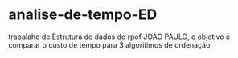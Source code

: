 # analise-de-tempo-ED
trabalaho de Estrutura de dados do rpof JOÃO PAULO, o objetivo é comparar  o custo de tempo para  3 algoritimos de ordenação 
